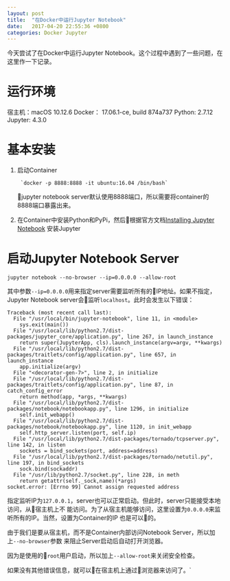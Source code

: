 ```yaml
---
layout: post
title:  "在Docker中运行Jupyter Notebook"
date:   2017-04-20 22:55:36 +0800
categories: Docker Jupyter 
---
```


今天尝试了在Docker中运行Jupyter Notebook。这个过程中遇到了一些问题，在这里作一下记录。

# 运行环境

宿主机：macOS 10.12.6
Docker： 17.06.1-ce, build 874a737
Python: 2.7.12
Jupyter: 4.3.0

# 基本安装

1. 启动Container

        `docker -p 8888:8888 -it ubuntu:16.04 /bin/bash`

    jupyter notebook server默认使用8888端口，所以需要将container的8888端口暴露出来。

1. 在Container中安装Python和PyPi，然后根据官方文档[Installing Jupyter Notebook](https://jupyter.readthedocs.io/en/latest/install.html)
安装Jupyter

# 启动Jupyter Notebook Server

`jupyter notebook --no-browser --ip=0.0.0.0 --allow-root`

其中参数`--ip=0.0.0.0`用来指定server需要监听所有的IP地址。如果不指定，Jupyter Notebook
server会监听`localhost`。此时会发生以下错误：

    Traceback (most recent call last):
      File "/usr/local/bin/jupyter-notebook", line 11, in <module>
        sys.exit(main())
      File "/usr/local/lib/python2.7/dist-packages/jupyter_core/application.py", line 267, in launch_instance
        return super(JupyterApp, cls).launch_instance(argv=argv, **kwargs)
      File "/usr/local/lib/python2.7/dist-packages/traitlets/config/application.py", line 657, in launch_instance
        app.initialize(argv)
      File "<decorator-gen-7>", line 2, in initialize
      File "/usr/local/lib/python2.7/dist-packages/traitlets/config/application.py", line 87, in catch_config_error
        return method(app, *args, **kwargs)
      File "/usr/local/lib/python2.7/dist-packages/notebook/notebookapp.py", line 1296, in initialize
        self.init_webapp()
      File "/usr/local/lib/python2.7/dist-packages/notebook/notebookapp.py", line 1120, in init_webapp
        self.http_server.listen(port, self.ip)
      File "/usr/local/lib/python2.7/dist-packages/tornado/tcpserver.py", line 142, in listen
        sockets = bind_sockets(port, address=address)
      File "/usr/local/lib/python2.7/dist-packages/tornado/netutil.py", line 197, in bind_sockets
        sock.bind(sockaddr)
      File "/usr/lib/python2.7/socket.py", line 228, in meth
        return getattr(self._sock,name)(*args)
    socket.error: [Errno 99] Cannot assign requested address

指定监听IP为`127.0.0.1`，server也可以正常启动。但此时，server只能接受本地访问，从宿主机上不
能访问。为了从宿主机能够访问，这里设置为`0.0.0.0`来监听所有的IP。当然，设置为Container的IP
也是可以的。

由于我们是要从宿主机，而不是Container内部访问Notebook Server，所以加上`--no-browser`参数
来阻止Server启动后自动打开浏览器。

因为是使用的`root`用户启动，所以加上`--allow-root`来关闭安全检查。

如果没有其他错误信息，就可以在宿主机上通过浏览器来访问了。`